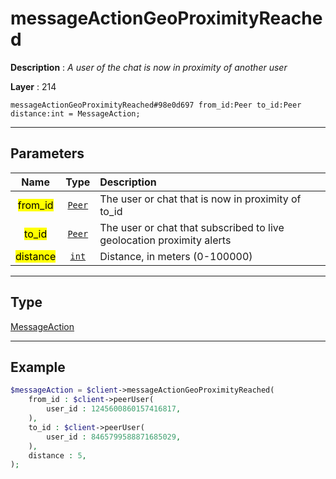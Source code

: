 # messageActionGeoProximityReached

**Description** : *A user of the chat is now in proximity of another user*

**Layer** : 214

```tl
messageActionGeoProximityReached#98e0d697 from_id:Peer to_id:Peer distance:int = MessageAction;
```

---

## Parameters

| Name | Type | Description |
| :---: | :---: | :--- |
| <mark>from_id</mark> | [`Peer`](type/Peer) | The user or chat that is now in proximity of to_id |
| <mark>to_id</mark> | [`Peer`](type/Peer) | The user or chat that subscribed to live geolocation proximity alerts |
| <mark>distance</mark> | [`int`](type/int) | Distance, in meters (0-100000) |

---

## Type

[MessageAction](type/MessageAction)

---

## Example

```php
$messageAction = $client->messageActionGeoProximityReached(
	from_id : $client->peerUser(
		user_id : 1245600860157416817,
	),
	to_id : $client->peerUser(
		user_id : 8465799588871685029,
	),
	distance : 5,
);
```